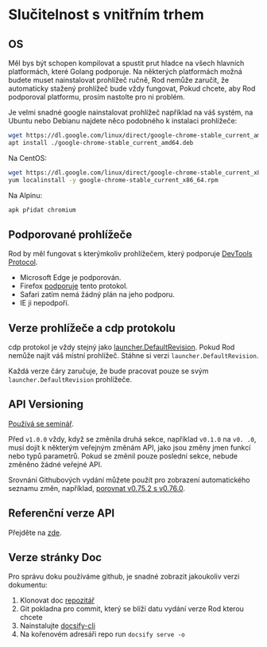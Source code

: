 # Slučitelnost s vnitřním trhem

## OS

Měl bys být schopen kompilovat a spustit prut hladce na všech hlavních platformách, které Golang podporuje. Na některých platformách možná budete muset nainstalovat prohlížeč ručně, Rod nemůže zaručit, že automaticky stažený prohlížeč bude vždy fungovat, Pokud chcete, aby Rod podporoval platformu, prosím nastolte pro ni problém.

Je velmi snadné google nainstalovat prohlížeč například na váš systém, na Ubuntu nebo Debianu najdete něco podobného k instalaci prohlížeče:

```bash
wget https://dl.google.com/linux/direct/google-chrome-stable_current_amd64.deb
apt install ./google-chrome-stable_current_amd64.deb
```

Na CentOS:

```bash
wget https://dl.google.com/linux/direct/google-chrome-stable_current_x86_64.rpm
yum localinstall -y google-chrome-stable_current_x86_64.rpm
```

Na Alpinu:

```bash
apk přidat chromium
```

## Podporované prohlížeče

Rod by měl fungovat s kterýmkoliv prohlížečem, který podporuje [DevTools Protocol](https://chromedevtools.github.io/devtools-protocol/).

- Microsoft Edge je podporován.
- Firefox [podporuje](https://wiki.mozilla.org/Remote) tento protokol.
- Safari zatím nemá žádný plán na jeho podporu.
- IE ji nepodpoří.

## Verze prohlížeče a cdp protokolu

cdp protokol je vždy stejný jako [launcher.DefaultRevision](https://pkg.go.dev/github.com/go-rod/rod/lib/launcher#DefaultRevision). Pokud Rod nemůže najít váš místní prohlížeč. Stáhne si verzi `launcher.DefaultRevision`.

Každá verze čáry zaručuje, že bude pracovat pouze se svým `launcher.DefaultRevision` prohlížeče.

## API Versioning

[Používá se seminář](https://semver.org/).

Před `v1.0.0` vždy, když se změnila druhá sekce, například `v0.1.0` na `v0. .0`, musí dojít k některým veřejným změnám API, jako jsou změny jmen funkcí nebo typů parametrů. Pokud se změnil pouze poslední sekce, nebude změněno žádné veřejné API.

Srovnání Githubových vydání můžete použít pro zobrazení automatického seznamu změn, například, [porovnat v0.75.2 s v0.76.0](https://github.com/go-rod/rod/compare/v0.75.2...v0.76.0).

## Referenční verze API

Přejděte na [zde](https://pkg.go.dev/github.com/go-rod/rod?tab=versions).

## Verze stránky Doc

Pro správu doku používáme github, je snadné zobrazit jakoukoliv verzi dokumentu:

1. Klonovat doc [repozitář](https://github.com/go-rod/go-rod.github.io.git)
2. Git pokladna pro commit, který se blíží datu vydání verze Rod kterou chcete
3. Nainstalujte [docsify-cli](https://docsify.js.org/#/quickstart)
4. Na kořenovém adresáři repo run `docsify serve -o`
